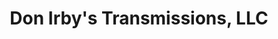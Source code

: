---
title: "Don Irby's Transmissions, LLC"
url: /lynchburg/don-irbys-transmissions-llc/
shop: Autowerkstatt
---